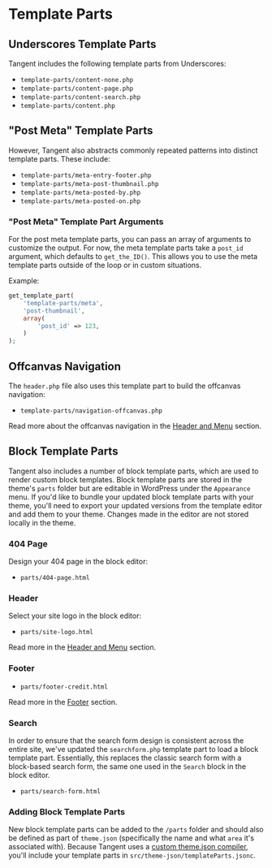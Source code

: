 # Template Parts

## Underscores Template Parts

Tangent includes the following template parts from Underscores:

- `template-parts/content-none.php`
- `template-parts/content-page.php`
- `template-parts/content-search.php`
- `template-parts/content.php`

## "Post Meta" Template Parts

However, Tangent also abstracts commonly repeated patterns into distinct template parts. These include:

- `template-parts/meta-entry-footer.php`
- `template-parts/meta-post-thumbnail.php`
- `template-parts/meta-posted-by.php`
- `template-parts/meta-posted-on.php`

### "Post Meta" Template Part Arguments

For the post meta template parts, you can pass an array of arguments to customize the output. For now, the meta template parts take a `post_id` argument, which defaults to `get_the_ID()`. This allows you to use the meta template parts outside of the loop or in custom situations.

Example: 

```php
get_template_part(
	'template-parts/meta',
	'post-thumbnail',
	array(
		'post_id' => 123,
	)
);
```

## Offcanvas Navigation

The `header.php` file also uses this template part to build the offcanvas navigation:

- `template-parts/navigation-offcanvas.php`

Read more about the offcanvas navigation in the [Header and Menu](/functions-php/header) section.

## Block Template Parts

Tangent also includes a number of block template parts, which are used to render custom block templates. Block template parts are stored in the theme's `parts` folder but are editable in WordPress under the `Appearance` menu. If you'd like to bundle your updated block template parts with your theme, you'll need to export your updated versions from the template editor and add them to your theme. Changes made in the editor are not stored locally in the theme.

### 404 Page 

Design your 404 page in the block editor:

- `parts/404-page.html`

### Header

Select your site logo in the block editor:

- `parts/site-logo.html`

Read more in the [Header and Menu](/functions-php/header) section.

### Footer

- `parts/footer-credit.html`

Read more in the [Footer](/functions-php/footer) section.

### Search

In order to ensure that the search form design is consistent across the entire site, we've updated the `searchform.php` template part to load a block template part. Essentially, this replaces the classic search form with a block-based search form, the same one used in the `Search` block in the block editor.

- `parts/search-form.html`

### Adding Block Template Parts

New block template parts can be added to the `/parts` folder and should also be defined as part of `theme.json` (specifically the name and what `area` it's associated with). Because Tangent uses a [custom theme.json compiler](/theme-json-scss), you'll include your template parts in `src/theme-json/templateParts.jsonc`.